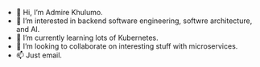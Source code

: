 - 👋 Hi, I’m Admire Khulumo.
- 👀 I’m interested in backend software engineering, softwre architecture, and AI.
- 🌱 I’m currently learning lots of Kubernetes.
- 💞️ I’m looking to collaborate on interesting stuff with microservices.
- 📫 Just email.

<!---
AdmireKhulumo/AdmireKhulumo is a ✨ special ✨ repository because its `README.md` (this file) appears on your GitHub profile.
You can click the Preview link to take a look at your changes.
--->
